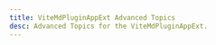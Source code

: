 ```yaml
---
title: ViteMdPluginAppExt Advanced Topics
desc: Advanced Topics for the ViteMdPluginAppExt.
---
```


